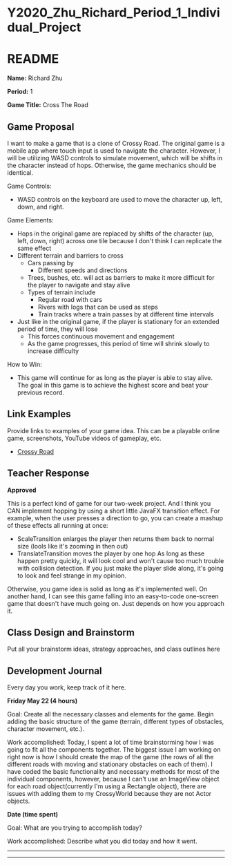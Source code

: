 # Y2020_Zhu_Richard_Period_1_Individual_Project
# README #

**Name:**	Richard Zhu

**Period:**	1

**Game Title:** Cross The Road

## Game Proposal ##

I want to make a game that is a clone of Crossy Road. The original game is a mobile app where touch input is used to navigate the character. However, I will be utilizing WASD controls to simulate movement, which will be shifts in the character instead of hops. Otherwise, the game mechanics should be identical.

Game Controls:

+ WASD controls on the keyboard are used to move the character up, left, down, and right.

Game Elements:

+ Hops in the original game are replaced by shifts of the character (up, left, down, right) across one tile because I don't think I can replicate the same effect
+ Different terrain and barriers to cross
	+ Cars passing by 
		+ Different speeds and directions
	+ Trees, bushes, etc. will act as barriers to make it more difficult for the player to navigate and stay alive
	+ Types of terrain include
		+ Regular road with cars 
		+ Rivers with logs that can be used as steps
		+ Train tracks where a train passes by at different time intervals 
+ Just like in the original game, if the player is stationary for an extended period of time, they will lose
	+ This forces continuous movement and engagement
	+ As the game progresses, this period of time will shrink slowly to increase difficulty

How to Win:

+ This game will continue for as long as the player is able to stay alive. The goal in this game is to achieve the highest score and beat your previous record.

## Link Examples ##
Provide links to examples of your game idea.  This can be a playable online game, screenshots, YouTube videos of gameplay, etc.

+ [Crossy Road](https://www.youtube.com/watch?v=Out73NMtuMY)

## Teacher Response ##

**Approved**

This is a perfect kind of game for our two-week project.  And I think you CAN implement hopping by using a short little JavaFX transition effect.  For example, when the user presses a direction to go, you can create a mashup of these effects all running at once:
 - ScaleTransition enlarges the player then returns them back to normal size (lools like it's zooming in then out)
 - TranslateTransition moves the player by one hop
 As long as these happen pretty quickly, it will look cool and won't cause too much trouble with collision detection.
 If you just make the player slide along, it's going to look and feel strange in my opinion.
 
 Otherwise, you game idea is solid as long as it's implemented well.  On another hand, I can see this game falling into an easy-to-code one-screen game that doesn't have much going on.  Just depends on how you approach it.
 

## Class Design and Brainstorm ##

Put all your brainstorm ideas, strategy approaches, and class outlines here

## Development Journal ##

Every day you work, keep track of it here.

**Friday May 22 (4 hours)**

Goal:  Create all the necessary classes and elements for the game. Begin adding the basic structure of the game (terrain, different types of obstacles, character movement, etc.).

Work accomplished:  Today, I spent a lot of time brainstorming how I was going to fit all the components together. The biggest issue I am working on right now is how I should create the map of the game (the rows of all the different roads with moving and stationary obstacles on each of them). I have coded the basic functionality and necessary methods for most of the individual components, however, because I can't use an ImageView object for each road object(currently I'm using a Rectangle object), there are issues with adding them to my CrossyWorld because they are not Actor objects.

**Date (time spent)**

Goal:  What are you trying to accomplish today?

Work accomplished:  Describe what you did today and how it went.

***
***

